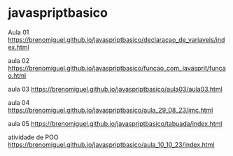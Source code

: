# javaspriptbasico
Aula 01     https://brenomiguel.github.io/javaspriptbasico/declaraçao_de_variaveis/index.html


aula 02     https://brenomiguel.github.io/javaspriptbasico/funcao_com_javasprit/funcao.html 


aula 03     https://brenomiguel.github.io/javaspriptbasico/aula03/aula03.html

aula 04     https://brenomiguel.github.io/javaspriptbasico/aula_29_08_23/imc.html

aula 05     https://brenomiguel.github.io/javaspriptbasico/tabuada/index.html

atividade de POO   https://brenomiguel.github.io/javaspriptbasico/aula_10_10_23/index.html
